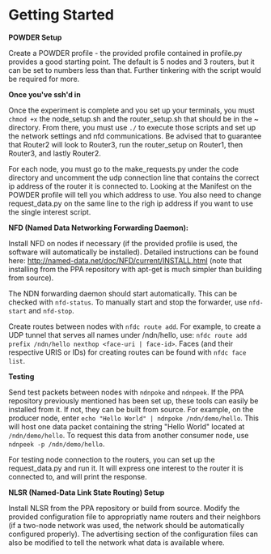 # Getting Started

**POWDER Setup**

Create a POWDER profile - the provided profile contained in profile.py provides a good starting point. The default is 5 nodes and 3 routers, but it can be set to numbers less than that. Further tinkering with the script would be required for more.

**Once you've ssh'd in**

Once the experiment is complete and you set up your terminals, you must `chmod +x` the node_setup.sh and the router_setup.sh that should be in the ~ directory. From there, you must use `./` to execute those scripts and set up the network settings and nfd communications. Be advised that to guarantee that Router2 will look to Router3, run the router_setup on Router1, then Router3, and lastly Router2.

For each node, you must go to the make_requests.py under the code directory and uncomment the udp connection line that contains the correct ip address of the router it is connected to. Looking at the Manifest on the POWDER profile will tell you which address to use. You also need to change request_data.py on the same line to the righ ip address if you want to use the single interest script.

**NFD (Named Data Networking Forwarding Daemon):**

Install NFD on nodes if necessary (if the provided profile is used, the software will automatically be installed). Detailed instructions can be found here: http://named-data.net/doc/NFD/current/INSTALL.html (note that installing from the PPA repository with apt-get is much simpler than building from source).

The NDN forwarding daemon should start automatically. This can be checked with `nfd-status`. To manually start and stop the forwarder, use `nfd-start` and `nfd-stop`.

Create routes between nodes with `nfdc route add`. For example, to create a UDP tunnel that serves all names under /ndn/hello, use: `nfdc route add prefix /ndn/hello nexthop <face-uri | face-id>`.
Faces (and their respective URIS or IDs) for creating routes can be found with `nfdc face list`.

**Testing**

Send test packets between nodes with `ndnpoke` and `ndnpeek`. If the PPA repository previously mentioned has been set up, these tools can easily be installed from it. If not, they can be built from source. For example, on the producer node, enter `echo "Hello World" | ndnpoke /ndn/demo/hello`. This will host one data packet containing the string "Hello World" located at `/ndn/demo/hello`. To request this data from another consumer node, use `ndnpeek -p /ndn/demo/hello`. 

For testing node connection to the routers, you can set up the request_data.py and run it. It will express one interest to the router it is connected to, and will print the response. 

**NLSR (Named-Data Link State Routing) Setup**

Install NLSR from the PPA repository or build from source. Modify the provided configuration file to appropriatly name routers and their neighbors (if a two-node network was used, the network should be automatically configured properly). The advertising section of the configuration files can also be modified to tell the network what data is available where.
